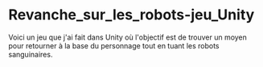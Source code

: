 # Revanche_sur_les_robots-jeu_Unity
Voici un jeu que j'ai fait dans Unity où l'objectif est de trouver un moyen pour retourner à la base du personnage tout en tuant les robots sanguinaires.
